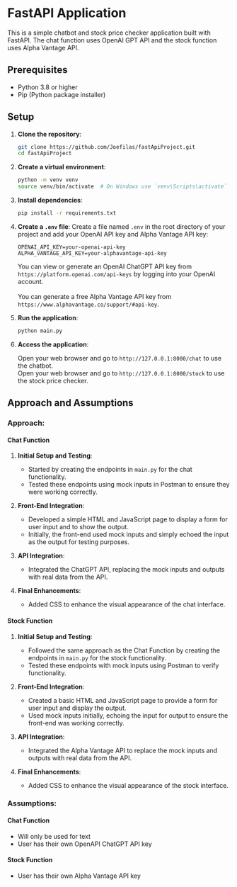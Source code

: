 # FastAPI Application

This is a simple chatbot and stock price checker application built with FastAPI. The chat function uses OpenAI GPT API and the stock function uses Alpha Vantage API.

## Prerequisites

- Python 3.8 or higher
- Pip (Python package installer)

## Setup

1. **Clone the repository**:
    ```sh
    git clone https://github.com/Joefilas/fastApiProject.git
    cd fastApiProject
    ```

2. **Create a virtual environment**:
    ```sh
    python -m venv venv
    source venv/bin/activate  # On Windows use `venv\Scripts\activate`
    ```

3. **Install dependencies**:
    ```sh
    pip install -r requirements.txt
    ```

4. **Create a `.env` file**:
    Create a file named `.env` in the root directory of your project and add your OpenAI API key and Alpha Vantage API key:
    ```
    OPENAI_API_KEY=your-openai-api-key
    ALPHA_VANTAGE_API_KEY=your-alphavantage-api-key
    ```
   You can view or generate an OpenAI ChatGPT API key from `https://platform.openai.com/api-keys` by logging into your OpenAI account.
   <br>
   <br>
   You can generate a free Alpha Vantage API key from `https://www.alphavantage.co/support/#api-key`.


5. **Run the application**:
    ```sh
    python main.py
    ```

6. **Access the application**:

    Open your web browser and go to `http://127.0.0.1:8000/chat` to use the chatbot.
    <br>
    Open your web browser and go to `http://127.0.0.1:8000/stock` to use the stock price checker.
    

## Approach and Assumptions

### Approach:
#### Chat Function

1. **Initial Setup and Testing**:
   - Started by creating the endpoints in `main.py` for the chat functionality.
   - Tested these endpoints using mock inputs in Postman to ensure they were working correctly.

2. **Front-End Integration**:
   - Developed a simple HTML and JavaScript page to display a form for user input and to show the output.
   - Initially, the front-end used mock inputs and simply echoed the input as the output for testing purposes.

3. **API Integration**:
   - Integrated the ChatGPT API, replacing the mock inputs and outputs with real data from the API.

4. **Final Enhancements**:
   - Added CSS to enhance the visual appearance of the chat interface.
   
#### Stock Function
1. **Initial Setup and Testing**:
   - Followed the same approach as the Chat Function by creating the endpoints in `main.py` for the stock functionality.
   - Tested these endpoints with mock inputs using Postman to verify functionality.

2. **Front-End Integration**:
   - Created a basic HTML and JavaScript page to provide a form for user input and display the output.
   - Used mock inputs initially, echoing the input for output to ensure the front-end was working correctly.

3. **API Integration**:
   - Integrated the Alpha Vantage API to replace the mock inputs and outputs with real data from the API.

4. **Final Enhancements**:
   - Added CSS to enhance the visual appearance of the stock interface.

### Assumptions:
#### Chat Function
- Will only be used for text
- User has their own OpenAPI ChatGPT API key

#### Stock Function
- User has their own Alpha Vantage API key 

